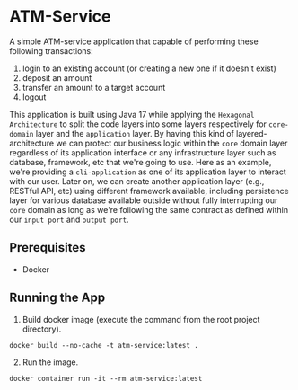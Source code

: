 # ATM-Service

A simple ATM-service application that capable of performing these following transactions: 
1. login to an existing account (or creating a new one if it doesn't exist)
2. deposit an amount
3. transfer an amount to a target account
4. logout

This application is built using Java 17 while applying the `Hexagonal Architecture` to split the code layers into
some layers respectively for `core-domain` layer and the `application` layer.
By having this kind of layered-architecture we can protect our  business logic within the `core` domain layer 
regardless of its application interface or any infrastructure layer such as database, framework, etc that we're going to use.
Here as an example, we're providing a `cli-application` as one of its application layer to interact with our user.
Later on, we can create another application layer (e.g., RESTful API, etc) using different framework available, 
including persistence layer for various database available outside without fully interrupting our `core` domain 
as long as we're following the same contract as defined within our `input port` and `output port`.

## Prerequisites

- Docker

## Running the App

1. Build docker image (execute the command from the root project directory).
```shell
docker build --no-cache -t atm-service:latest .
```
2. Run the image.
```shell
docker container run -it --rm atm-service:latest
```